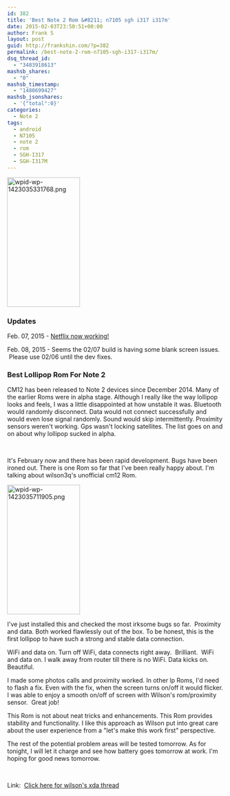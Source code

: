 ```yaml
---
id: 382
title: 'Best Note 2 Rom &#8211; n7105 sgh i317 i317m'
date: 2015-02-03T23:50:51+00:00
author: Frank S
layout: post
guid: http://frankshin.com/?p=382
permalink: /best-note-2-rom-n7105-sgh-i317-i317m/
dsq_thread_id:
  - "3483918613"
mashsb_shares:
  - "0"
mashsb_timestamp:
  - "1480699427"
mashsb_jsonshares:
  - '{"total":0}'
categories:
  - Note 2
tags:
  - android
  - N7105
  - note 2
  - rom
  - SGH-I317
  - SGH-I317M
---
```

<a href="http://frankshin.com/wp-content/uploads/2015/02/wpid-wp-1423035331768.png"><img class=" size-medium wp-image-380 aligncenter" src="http://frankshin.com/wp-content/uploads/2015/02/wpid-wp-1423035331768-169x300.png" alt="wpid-wp-1423035331768.png" width="169" height="300" /></a>
<h3>Updates</h3>
Feb. 07, 2015 - <a href="http://frankshin.com/netflix-now-works-cm12-lollipop-n7105-sgh-317m/">Netflix now working!</a>

Feb. 08, 2015 - Seems the 02/07 build is having some blank screen issues.  Please use 02/06 until the dev fixes.
<h3>Best Lollipop Rom For Note 2</h3>
CM12 has been released to Note 2 devices since December 2014. Many of the earlier Roms were in alpha stage. Although I really like the way lollipop looks and feels, I was a little disappointed at how unstable it was. Bluetooth would randomly disconnect. Data would not connect successfully and would even lose signal randomly. Sound would skip intermittently. Proximity sensors weren't working. Gps wasn't locking satellites. The list goes on and on about why lollipop sucked in alpha.

&nbsp;

It's February now and there has been rapid development. Bugs have been ironed out. There is one Rom so far that I've been really happy about. I'm talking about wilson3q's unofficial cm12 Rom.

<a href="http://frankshin.com/wp-content/uploads/2015/02/wpid-wp-1423035711905.png"><img class=" size-medium wp-image-381 aligncenter" src="http://frankshin.com/wp-content/uploads/2015/02/wpid-wp-1423035711905-169x300.png" alt="wpid-wp-1423035711905.png" width="169" height="300" /></a>

I've just installed this and checked the most irksome bugs so far.  Proximity and data. Both worked flawlessly out of the box. To be honest, this is the first lollipop to have such a strong and stable data connection.

WiFi and data on. Turn off WiFi, data connects right away.  Brilliant.  WiFi and data on. I walk away from router till there is no WiFi. Data kicks on. Beautiful.

I made some photos calls and proximity worked. In other lp Roms, I'd need to flash a fix. Even with the fix, when the screen turns on/off it would flicker. I was able to enjoy a smooth on/off of screen with Wilson's rom/proximity sensor.  Great job!

This Rom is not about neat tricks and enhancements. This Rom provides stability and functionality. I like this approach as Wilson put into great care about the user experience from a "let's make this work first" perspective.

The rest of the potential problem areas will be tested tomorrow. As for tonight, I will let it charge and see how battery goes tomorrow at work. I'm hoping for good news tomorrow.

&nbsp;

Link:  <a href="http://forum.xda-developers.com/galaxy-note-2/development-n7105/rom-unofficial-build-linaro-t2997775">Click here for wilson's xda thread</a>